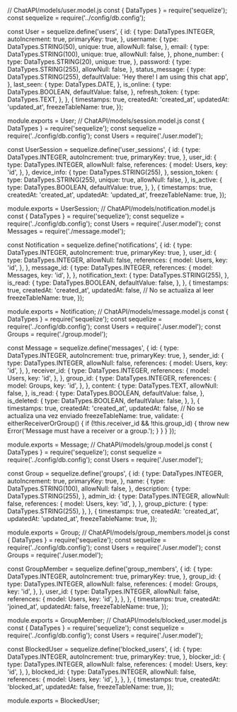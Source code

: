 // ChatAPI/models/user.model.js
const { DataTypes } = require('sequelize');
const sequelize = require('../config/db.config');

const User = sequelize.define('users', {
  id: {
    type: DataTypes.INTEGER,
    autoIncrement: true,
    primaryKey: true,
  },
  username: {
    type: DataTypes.STRING(50),
    unique: true,
    allowNull: false,
  },
  email: {
    type: DataTypes.STRING(100),
    unique: true,
    allowNull: false,
  },
  phone_number: {
    type: DataTypes.STRING(20),
    unique: true,
  },
  password: {
    type: DataTypes.STRING(255),
    allowNull: false,
  },
  status_message: {
    type: DataTypes.STRING(255),
    defaultValue: 'Hey there! I am using this chat app',
  },
  last_seen: {
    type: DataTypes.DATE,
  },
  is_online: {
    type: DataTypes.BOOLEAN,
    defaultValue: false,
  },
  refresh_token: {
    type: DataTypes.TEXT,
  },
}, {
  timestamps: true,
  createdAt: 'created_at',
  updatedAt: 'updated_at',
  freezeTableName: true,
});

module.exports = User;
// ChatAPI/models/session.model.js
const { DataTypes } = require('sequelize');
const sequelize = require('../config/db.config');
const Users = require('./user.model');

const UserSession = sequelize.define('user_sessions', {
  id: {
    type: DataTypes.INTEGER,
    autoIncrement: true,
    primaryKey: true,
  },
  user_id: {
    type: DataTypes.INTEGER,
    allowNull: false,
    references: {
      model: Users,
      key: 'id',
    },
  },
  device_info: {
    type: DataTypes.STRING(255),
  },
  session_token: {
    type: DataTypes.STRING(255),
    unique: true,
    allowNull: false,
  },
  is_active: {
    type: DataTypes.BOOLEAN,
    defaultValue: true,
  },
}, {
  timestamps: true,
  createdAt: 'created_at',
  updatedAt: 'updated_at',
  freezeTableName: true,
});

module.exports = UserSession;
// ChatAPI/models/notification.model.js
const { DataTypes } = require('sequelize');
const sequelize = require('../config/db.config');
const Users = require('./user.model');
const Messages = require('./message.model');

const Notification = sequelize.define('notifications', {
  id: {
    type: DataTypes.INTEGER,
    autoIncrement: true,
    primaryKey: true,
  },
  user_id: {
    type: DataTypes.INTEGER,
    allowNull: false,
    references: {
      model: Users,
      key: 'id',
    },
  },
  message_id: {
    type: DataTypes.INTEGER,
    references: {
      model: Messages,
      key: 'id',
    },
  },
  notification_text: {
    type: DataTypes.STRING(255),
  },
  is_read: {
    type: DataTypes.BOOLEAN,
    defaultValue: false,
  },
}, {
  timestamps: true,
  createdAt: 'created_at',
  updatedAt: false, // No se actualiza al leer
  freezeTableName: true,
});

module.exports = Notification;
// ChatAPI/models/message.model.js
const { DataTypes } = require('sequelize');
const sequelize = require('../config/db.config');
const Users = require('./user.model');
const Groups = require('./group.model');

const Message = sequelize.define('messages', {
  id: {
    type: DataTypes.INTEGER,
    autoIncrement: true,
    primaryKey: true,
  },
  sender_id: {
    type: DataTypes.INTEGER,
    allowNull: false,
    references: {
      model: Users,
      key: 'id',
    },
  },
  receiver_id: {
    type: DataTypes.INTEGER,
    references: {
      model: Users,
      key: 'id',
    },
  },
  group_id: {
    type: DataTypes.INTEGER,
    references: {
      model: Groups,
      key: 'id',
    },
  },
  content: {
    type: DataTypes.TEXT,
    allowNull: false,
  },
  is_read: {
    type: DataTypes.BOOLEAN,
    defaultValue: false,
  },
  is_deleted: {
    type: DataTypes.BOOLEAN,
    defaultValue: false,
  },
}, {
  timestamps: true,
  createdAt: 'created_at',
  updatedAt: false, // No se actualiza una vez enviado
  freezeTableName: true,
  validate: {
    eitherReceiverOrGroup() {
      if (!this.receiver_id && !this.group_id) {
        throw new Error('Message must have a receiver or a group.');
      }
    }
  }
});

module.exports = Message;
// ChatAPI/models/group.model.js
const { DataTypes } = require('sequelize');
const sequelize = require('../config/db.config');
const Users = require('./user.model');

const Group = sequelize.define('groups', {
  id: {
    type: DataTypes.INTEGER,
    autoIncrement: true,
    primaryKey: true,
  },
  name: {
    type: DataTypes.STRING(100),
    allowNull: false,
  },
  description: {
    type: DataTypes.STRING(255),
  },
  admin_id: {
    type: DataTypes.INTEGER,
    allowNull: false,
    references: {
      model: Users,
      key: 'id',
    },
  },
  group_picture: {
    type: DataTypes.STRING(255),
  },
}, {
  timestamps: true,
  createdAt: 'created_at',
  updatedAt: 'updated_at',
  freezeTableName: true,
});

module.exports = Group;
// ChatAPI/models/group_members.model.js
const { DataTypes } = require('sequelize');
const sequelize = require('../config/db.config');
const Users = require('./user.model');
const Groups = require('./user.model');

const GroupMember = sequelize.define('group_members', {
  id: {
    type: DataTypes.INTEGER,
    autoIncrement: true,
    primaryKey: true,
  },
  group_id: {
    type: DataTypes.INTEGER,
    allowNull: false,
    references: {
      model: Groups,
      key: 'id',
    },
  },
  user_id: {
    type: DataTypes.INTEGER,
    allowNull: false,
    references: {
      model: Users,
      key: 'id',
    },
  },
}, {
  timestamps: true,
  createdAt: 'joined_at',
  updatedAt: false,
  freezeTableName: true,
});

module.exports = GroupMember;
// ChatAPI/models/blocked_user.model.js
const { DataTypes } = require('sequelize');
const sequelize = require('../config/db.config');
const Users = require('./user.model');

const BlockedUser = sequelize.define('blocked_users', {
  id: {
    type: DataTypes.INTEGER,
    autoIncrement: true,
    primaryKey: true,
  },
  blocker_id: {
    type: DataTypes.INTEGER,
    allowNull: false,
    references: {
      model: Users,
      key: 'id',
    },
  },
  blocked_id: {
    type: DataTypes.INTEGER,
    allowNull: false,
    references: {
      model: Users,
      key: 'id',
    },
  },
}, {
  timestamps: true,
  createdAt: 'blocked_at',
  updatedAt: false,
  freezeTableName: true,
});

module.exports = BlockedUser;